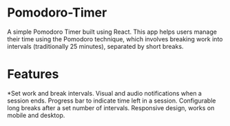 # Pomodoro-Timer
A simple Pomodoro Timer built using React. This app helps users manage their time using the Pomodoro technique, which involves breaking work into intervals (traditionally 25 minutes), separated by short breaks.
<br>
<h1>Features</h1>
*Set work and break intervals.
Visual and audio notifications when a session ends.
Progress bar to indicate time left in a session.
Configurable long breaks after a set number of intervals.
Responsive design, works on mobile and desktop.
